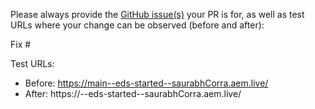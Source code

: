 Please always provide the [GitHub issue(s)](../issues) your PR is for, as well as test URLs where your change can be observed (before and after):

Fix #<gh-issue-id>

Test URLs:
- Before: https://main--eds-started--saurabhCorra.aem.live/
- After: https://<branch>--eds-started--saurabhCorra.aem.live/
